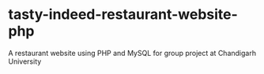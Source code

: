 # tasty-indeed-restaurant-website-php
A restaurant website using PHP and MySQL for group project at Chandigarh University
